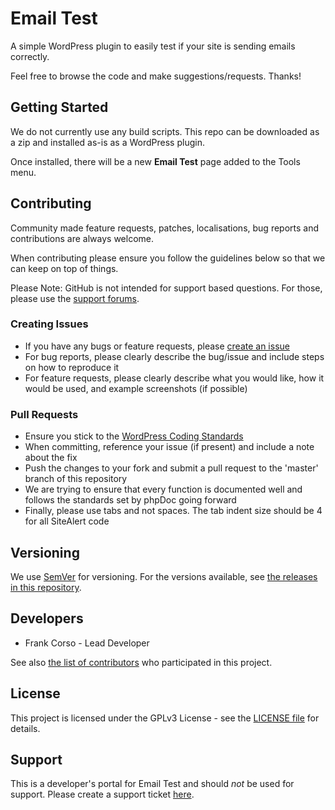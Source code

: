 # Email Test

A simple WordPress plugin to easily test if your site is sending emails correctly.

Feel free to browse the code and make suggestions/requests. Thanks!

## Getting Started

We do not currently use any build scripts. This repo can be downloaded as a zip and installed as-is as a WordPress plugin.

Once installed, there will be a new **Email Test** page added to the Tools menu.

## Contributing

Community made feature requests, patches, localisations, bug reports and contributions are always welcome.

When contributing please ensure you follow the guidelines below so that we can keep on top of things.

Please Note: GitHub is not intended for support based questions. For those, please use the [support forums](https://wordpress.org/support/plugin/XXXX).

### Creating Issues

* If you have any bugs or feature requests, please [create an issue](https://github.com/SiteAlert/email-test/issues/new)
* For bug reports, please clearly describe the bug/issue and include steps on how to reproduce it
* For feature requests, please clearly describe what you would like, how it would be used, and example screenshots (if possible)

### Pull Requests

* Ensure you stick to the [WordPress Coding Standards](https://codex.wordpress.org/WordPress_Coding_Standards)
* When committing, reference your issue (if present) and include a note about the fix
* Push the changes to your fork and submit a pull request to the 'master' branch of this repository
* We are trying to ensure that every function is documented well and follows the standards set by phpDoc going forward
* Finally, please use tabs and not spaces. The tab indent size should be 4 for all SiteAlert code

## Versioning

We use [SemVer](http://semver.org/) for versioning. For the versions available, see [the releases in this repository](https://github.com/SiteAlert/email-test/releases).

## Developers

* Frank Corso - Lead Developer

See also [the list of contributors](https://github.com/SiteAlert/email-test/graphs/contributors) who participated in this project.

## License

This project is licensed under the GPLv3 License - see the [LICENSE file](https://github.com/SiteAlert/email-test/blob/main/LICENSE) for details.

## Support

This is a developer's portal for Email Test and should _not_ be used for support. Please create a support ticket [here](https://wordpress.org/support/plugin/XXXX).
